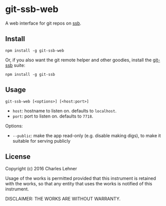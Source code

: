 # git-ssb-web

A web interface for git repos on [ssb][secure-scuttlebutt].

## Install
```
npm install -g git-ssb-web
```

Or, if you also want the git remote helper and other goodies, install the
[git-ssb][] suite:

```
npm install -g git-ssb
```

## Usage

```
git-ssb-web [<options>] [<host:port>]
```
- `host`: hostname to listen on. defaults to `localhost`.
- `port`: port to listen on. defaults to `7718`.

Options:
- `--public`: make the app read-only (e.g. disable making digs), to make it
  suitable for serving publicly


[secure-scuttlebutt]: https://github.com/ssbc/secure-scuttlebutt
[git-ssb]: %n92DiQh7ietE+R+X/I403LQoyf2DtR3WQfCkDKlheQU=.sha256

## License

Copyright (c) 2016 Charles Lehner

Usage of the works is permitted provided that this instrument is
retained with the works, so that any entity that uses the works is
notified of this instrument.

DISCLAIMER: THE WORKS ARE WITHOUT WARRANTY.
